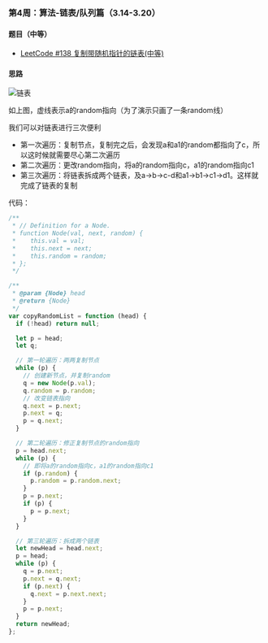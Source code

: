 ### 第4周：算法-链表/队列篇（3.14-3.20）

#### 题目（中等）

- [LeetCode #138 复制带随机指针的链表(中等)](https://leetcode-cn.com/problems/copy-list-with-random-pointer/)

#### 思路

![链表](../../assets/images/copyRandomList.jpg)

如上图，虚线表示a的random指向（为了演示只画了一条random线）

我们可以对链表进行三次便利

- 第一次遍历：复制节点，复制完之后，会发现a和a1的random都指向了c，所以这时候就需要尽心第二次遍历
- 第二次遍历：更改random指向，将a的random指向c，a1的random指向c1
- 第三次遍历：将链表拆成两个链表，及a->b->c-d和a1->b1->c1->d1。这样就完成了链表的复制

代码：

```javascript
/**
 * // Definition for a Node.
 * function Node(val, next, random) {
 *    this.val = val;
 *    this.next = next;
 *    this.random = random;
 * };
 */

/**
 * @param {Node} head
 * @return {Node}
 */
var copyRandomList = function (head) {
  if (!head) return null;

  let p = head;
  let q;

  // 第一轮遍历：两两复制节点
  while (p) {
    // 创建新节点，并复制random
    q = new Node(p.val);
    q.random = p.random;
    // 改变链表指向
    q.next = p.next;
    p.next = q;
    p = q.next;
  }

  // 第二轮遍历：修正复制节点的random指向
  p = head.next;
  while (p) {
    // 即将a的random指向c，a1的random指向c1
    if (p.random) {
      p.random = p.random.next;
    }
    p = p.next;
    if (p) {
      p = p.next;
    }
  }

  // 第三轮遍历：拆成两个链表
  let newHead = head.next;
  p = head;
  while (p) {
    q = p.next;
    p.next = q.next;
    if (p.next) {
      q.next = p.next.next;
    }
    p = p.next;
  }
  return newHead;
};

```

